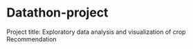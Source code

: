 # Datathon-project
Project title: Exploratory data analysis and visualization of crop Recommendation

